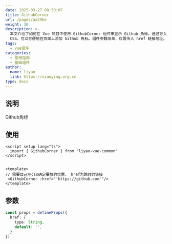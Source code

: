 ```yaml
---
date: 2025-03-27 08:30:07
title: GithubCorner
url: /pages/aa29be
weight: 30
description: >-
  本文介绍了如何在 Vue 项目中使用 GithubCorner 组件来显示 Github 角标。通过导入组件、在模板中使用并传入跳转链接参数，结合自定义
  CSS，可以方便地在页面上添加 Github 角标。组件参数简单，仅需传入 href 链接地址。
tags:
  - vue组件
categories:
  - 使用指南
  - 基础组件
author:
  name: liyao
  link: https://xiaoying.org.cn
type: docs
---
```







## 说明

Github角标

## 使用

```vue
<script setup lang="ts">
  import { GithubCorner } from "liyao-vue-common"
</script>


<template>
// 需要自己写css确定要放的位置， href为跳转的链接
 <GithubCorner :href="'https://github.com'"/> 
</template>
```



## 参数

```typescript
const props = defineProps({
  href: {
    type: String,
    default: '',
  }
})

```



